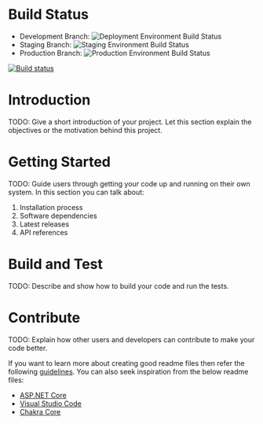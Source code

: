 # Build Status
- Development Branch: ![Deployment Environment Build Status](
https://dev.azure.com/juguerra/LifeCycleProjectJP/_apis/build/status/LifeCycleProjectBuild?branchName=main "Deployment Environment")
- Staging Branch: ![Staging Environment Build Status](
https://dev.azure.com/juguerra/LifeCycleProjectJP/_apis/build/status/LifeCycleProjectBuild?branchName=staging "Staging Environment")
- Production Branch: ![Production Environment Build Status](
https://dev.azure.com/juguerra/LifeCycleProjectJP/_apis/build/status/LifeCycleProjectBuild?branchName=staging "Production Environment")

[![Build status](https://dev.azure.com/juguerra/LifeCycleProjectJP/_apis/build/status/LifeCycleProjectBuild)](https://dev.azure.com/juguerra/LifeCycleProjectJP/_build/latest?definitionId=15)
# Introduction 
TODO: Give a short introduction of your project. Let this section explain the objectives or the motivation behind this project. 

# Getting Started
TODO: Guide users through getting your code up and running on their own system. In this section you can talk about:
1.	Installation process
2.	Software dependencies
3.	Latest releases
4.	API references

# Build and Test
TODO: Describe and show how to build your code and run the tests. 

# Contribute
TODO: Explain how other users and developers can contribute to make your code better. 

If you want to learn more about creating good readme files then refer the following [guidelines](https://docs.microsoft.com/en-us/azure/devops/repos/git/create-a-readme?view=azure-devops). You can also seek inspiration from the below readme files:
- [ASP.NET Core](https://github.com/aspnet/Home)
- [Visual Studio Code](https://github.com/Microsoft/vscode)
- [Chakra Core](https://github.com/Microsoft/ChakraCore)